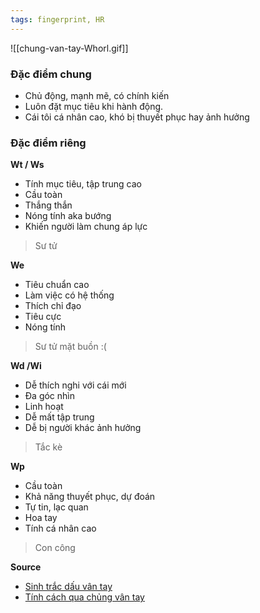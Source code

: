 ```yaml
---
tags: fingerprint, HR
---
```

![[chung-van-tay-Whorl.gif]]
### Đặc điểm chung

- Chủ động, mạnh mẽ, có chính kiến
- Luôn đặt mục tiêu khi hành động.
- Cái tôi cá nhân cao, khó bị thuyết phục hay ảnh hưởng

### Đặc điểm riêng
**Wt / Ws**
- Tính mục tiêu, tập trung cao
- Cầu toàn
- Thắng thắn
- Nóng tính aka bướng
- Khiến người làm chung áp lực
> Sư tử

**We**

- Tiêu chuẩn cao
- Làm việc có hệ thống
- Thích chỉ đạo
- Tiêu cực
- Nóng tính
> Sư tử mặt buồn :(

**Wd /Wi**

- Dễ thích nghi với cái mới
- Đa góc nhìn
- Linh hoạt
- Dễ mất tập trung
- Dễ bị người khác ảnh hưởng
> Tắc kè

**Wp**

- Cầu toàn
- Khả năng thuyết phục, dự đoán
- Tự tin, lạc quan
- Hoa tay
- Tính cá nhân cao
> Con công

**Source**
- [Sinh trắc dấu vân tay](https://trobi.vn/sinhtracvantay/sinh%20trac%20dau%20van%20tay.htm)
- [Tính cách qua chủng vân tay](http://dmit.vn/phan-tich-van-tay/cach-xem-tinh-cach-qua-chung-van-tay)